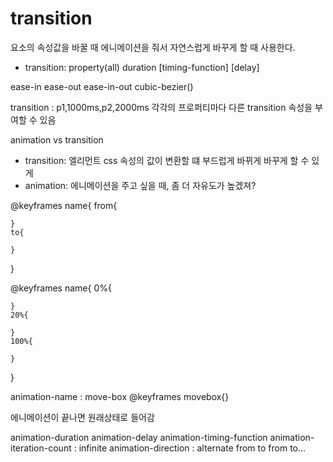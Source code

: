 # transition

요소의 속성값을 바꿀 때 에니메이션을 줘서 자연스럽게 바꾸게 할 때 사용한다.

-   transition: property(all) duration [timing-function] [delay]

ease-in
ease-out
ease-in-out
cubic-bezier()

transition : p1,1000ms,p2,2000ms 각각의 프로퍼티마다 다른 transition 속성을 부여할 수 있음

animation vs transition

-   transition: 엘리먼트 css 속성의 값이 변환할 떄 부드럽게 바뀌게 바꾸게 할 수 있게
-   animation: 에니메이션을 주고 싶을 때, 좀 더 자유도가 높겠져?

@keyframes name{
from{

    }
    to{

    }

}

@keyframes name{
0%{

    }
    20%{

    }
    100%{

    }

}

animation-name : move-box
@keyframes movebox{}

에니메이션이 끝나면 원래상태로 들어감

animation-duration
animation-delay
animation-timing-function
animation-iteration-count : infinite
animation-direction : alternate from to from to...
